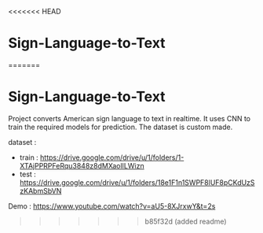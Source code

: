 <<<<<<< HEAD
# Sign-Language-to-Text
=======
# Sign-Language-to-Text

Project converts American sign language to text in realtime. It uses CNN to train the required models for prediction. The dataset is custom made.

dataset : 
- train : https://drive.google.com/drive/u/1/folders/1-XTAjPPRPFeRqu3848z8dMXaolILWizn
- test : https://drive.google.com/drive/u/1/folders/18e1F1n1SWPF8lUF8pCKdUzSzKAbmSbVN

Demo : https://www.youtube.com/watch?v=aU5-8XJrxwY&t=2s
>>>>>>> b85f32d (added readme)
